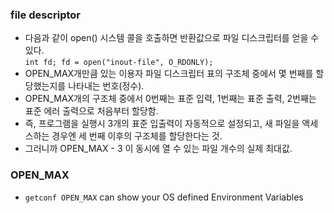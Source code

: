 ### file descriptor
* 다음과 같이 open() 시스템 콜을 호출하면 반환값으로 파일 디스크립터를 얻을 수 있다.
<br>`int fd; fd = open("inout-file", O_RDONLY);`
* OPEN_MAX개만큼 있는 이용자 파일 디스크립터 표의 구조체 중에서 몇 번째를 할당했는지를 나타내는 번호(정수).
* OPEN_MAX개의 구조체 중에서 0번째는 표준 입력, 1번째는 표준 출력, 2번째는 표준 에러 출력으로 처음부터 할당함.
* 즉, 프로그램을 실행시 3개의 표준 입출력이 자동적으로 설정되고, 새 파일을 액세스하는 경우엔 세 번째 이후의 구조체를 할당한다는 것.
* 그러니까 OPEN_MAX - 3 이 동시에 열 수 있는 파일 개수의 실제 최대값.

### OPEN_MAX 
* `getconf OPEN_MAX` can show your OS defined Environment Variables
